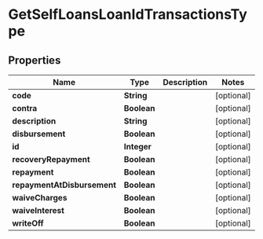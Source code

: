 

# GetSelfLoansLoanIdTransactionsType


## Properties

| Name | Type | Description | Notes |
|------------ | ------------- | ------------- | -------------|
|**code** | **String** |  |  [optional] |
|**contra** | **Boolean** |  |  [optional] |
|**description** | **String** |  |  [optional] |
|**disbursement** | **Boolean** |  |  [optional] |
|**id** | **Integer** |  |  [optional] |
|**recoveryRepayment** | **Boolean** |  |  [optional] |
|**repayment** | **Boolean** |  |  [optional] |
|**repaymentAtDisbursement** | **Boolean** |  |  [optional] |
|**waiveCharges** | **Boolean** |  |  [optional] |
|**waiveInterest** | **Boolean** |  |  [optional] |
|**writeOff** | **Boolean** |  |  [optional] |



